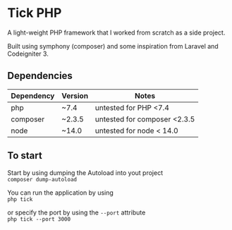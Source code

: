 # Tick PHP

A light-weight PHP framework that I worked from scratch as a side project.

Built using symphony (composer) and some inspiration from Laravel and Codeigniter 3.

## Dependencies
| Dependency | Version | Notes                        |
|------------|---------|------------------------------|
| php        | ~7.4    | untested for PHP <7.4        |
| composer   | ~2.3.5  | untested for composer <2.3.5 |
| node       | ~14.0   | untested for node < 14.0     |
## To start
Start by using dumping the Autoload into yout project  
`composer dump-autoload`  

You can run the application by using  
`php tick`  
  
or specify the port by using the `--port` attribute  
`php tick --port 3000`  